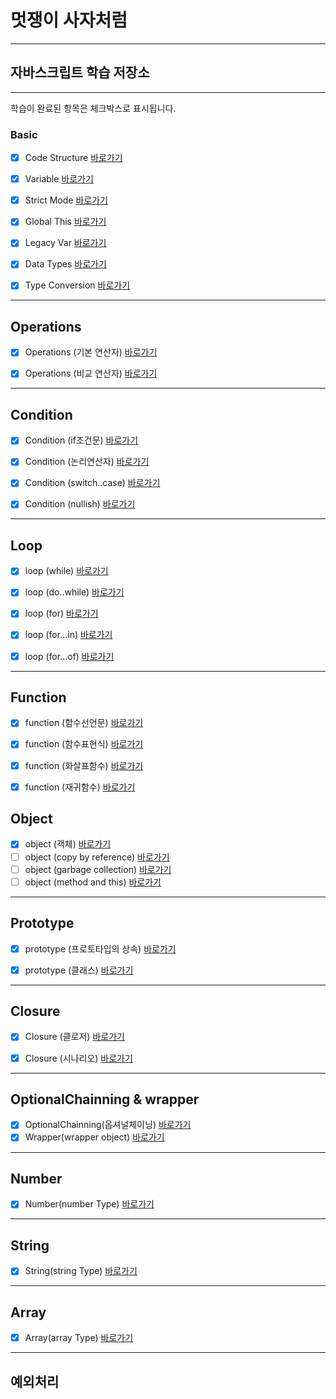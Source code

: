 # 멋쟁이 사자처럼
---
## 자바스크립트 학습 저장소
---

학습이 완료된 항목은 체크박스로 표시됩니다.

### Basic
- [x] Code Structure [바로가기](https://github.com/lanuioe/core_javascript/blob/01.core/client/chapter/core/01.codeStructure.js)
- [x] Variable [바로가기](https://github.com/lanuioe/core_javascript/blob/01.core/client/chapter/core/02.variables.js)
- [x] Strict Mode [바로가기](https://github.com/lanuioe/core_javascript/blob/01.core/client/chapter/core/03.strictMode.js)
- [x] Global This [바로가기](https://github.com/lanuioe/core_javascript/blob/01.core/client/chapter/core/04.globalThis.js)
- [x] Legacy Var [바로가기](https://github.com/lanuioe/core_javascript/blob/01.core/client/chapter/core/05.legacyVar.js)
- [x] Data Types [바로가기](https://github.com/lanuioe/core_javascript/blob/01.core/client/chapter/core/06.dataTypes.js)
- [x] Type Conversion [바로가기](https://github.com/lanuioe/core_javascript/blob/01.core/client/chapter/core/07.typeConversion.js)


---

## Operations
- [x] Operations (기본 연산자) [바로가기](https://github.com/lanuioe/core_javascript/blob/01.core/client/chapter/core/08-1.operation.js)
- [x] Operations (비교 연산자) [바로가기](https://github.com/lanuioe/core_javascript/blob/01.core/client/chapter/core/08-2.operation.js)


---
## Condition
- [x] Condition (if조건문) [바로가기](https://github.com/lanuioe/core_javascript/blob/01.core/client/chapter/core/09-1.conditions.js)
- [x] Condition (논리연산자) [바로가기](https://github.com/lanuioe/core_javascript/blob/01.core/client/chapter/core/09-2.conditions.js)
- [x] Condition (switch..case) [바로가기](https://github.com/lanuioe/core_javascript/blob/01.core/client/chapter/core/09-3.conditions.js)
- [x] Condition (nullish) [바로가기](https://github.com/lanuioe/core_javascript/blob/01.core/client/chapter/core/09-4.conditions.js)


---
## Loop
- [x] loop (while) [바로가기](https://github.com/lanuioe/core_javascript/blob/01.core/client/chapter/core/10-1.loop.js)
- [x] loop (do..while) [바로가기](https://github.com/lanuioe/core_javascript/blob/01.core/client/chapter/core/10-2.loop.js)
- [x] loop (for) [바로가기](https://github.com/lanuioe/core_javascript/blob/01.core/client/chapter/core/10-3.loop.js)
- [x] loop (for...in) [바로가기](https://github.com/lanuioe/core_javascript/blob/01.core/client/chapter/core/10-4.loop.js)
- [x] loop (for...of) [바로가기](https://github.com/lanuioe/core_javascript/blob/01.core/client/chapter/core/10-5.loop.js)


---
## Function
- [x] function (함수선언문) [바로가기](https://github.com/lanuioe/core_javascript/blob/01.core/client/chapter/core/11-1.function.js)
- [x] function (함수표현식) [바로가기](https://github.com/lanuioe/core_javascript/blob/01.core/client/chapter/core/11-2.function.js)
- [x] function (화살표함수) [바로가기](https://github.com/lanuioe/core_javascript/blob/01.core/client/chapter/core/11-3.function.js)
- [x] function (재귀함수) [바로가기](https://github.com/lanuioe/core_javascript/blob/01.core/client/chapter/core/11-4.function.js)



## Object
- [x] object (객체) [바로가기](https://github.com/lanuioe/core_javascript/blob/01.core/client/chapter/core/12-1.object.js)
- [ ] object (copy by reference) [바로가기](https://github.com/lanuioe/core_javascript/blob/01.core/client/chapter/core/12-2.object.js)
- [ ] object (garbage collection) [바로가기](https://github.com/lanuioe/core_javascript/blob/01.core/client/chapter/core/12-3.object.js)
- [ ] object (method and this) [바로가기](https://github.com/lanuioe/core_javascript/blob/01.core/client/chapter/core/12-4.object.js)

---
## Prototype
- [x] prototype (프로토타입의 상속) [바로가기](https://github.com/lanuioe/core_javascript/blob/01.core/client/chapter/core/13.prototype.js)
- [x] prototype (클래스) [바로가기](https://github.com/lanuioe/core_javascript/blob/01.core/client/chapter/core/13.classes.js)


---
## Closure
- [x] Closure (클로저) [바로가기](https://github.com/lanuioe/core_javascript/blob/01.core/client/chapter/core/14-1.closure.js)
- [x] Closure (시나리오) [바로가기](https://github.com/lanuioe/core_javascript/blob/01.core/client/chapter/core/14-2.closure.js)


---
## OptionalChainning & wrapper
- [x] OptionalChainning(옵셔널체이닝) [바로가기](https://github.com/lanuioe/core_javascript/blob/01.core/client/chapter/core/15.Optional.js)
- [x] Wrapper(wrapper object) [바로가기](https://github.com/lanuioe/core_javascript/blob/01.core/client/chapter/core/16.wrapper.js)

---
## Number
- [x] Number(number Type) [바로가기](https://github.com/lanuioe/core_javascript/blob/01.core/client/chapter/core/17.number.js)
---
## String
- [x] String(string Type) [바로가기](https://github.com/lanuioe/core_javascript/blob/01.core/client/chapter/core/18.string.js)
---
## Array
- [x] Array(array Type) [바로가기](https://github.com/lanuioe/core_javascript/blob/01.core/client/chapter/core/19.array.js)
---
## 예외처리